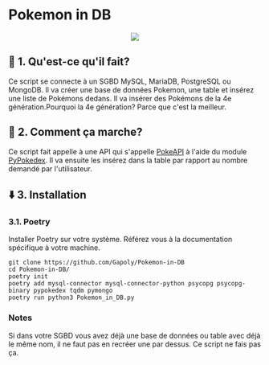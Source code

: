 # Pokemon in DB

<p align='center'>
    <img src='https://mir-s3-cdn-cf.behance.net/projects/404/5f7d78149825051.62eeab127b743.jpg'/>
</p>


## 🤔 1. Qu'est-ce qu'il fait?

Ce script se connecte à un SGBD MySQL, MariaDB, PostgreSQL ou MongoDB. Il va créer une base de données Pokemon, une table et insérez une liste de Pokémons dedans. Il va insérer des Pokémons de la 4e génération.Pourquoi la 4e génération? Parce que c'est la meilleur.

## 🐍 2. Comment ça marche?

Ce script fait appelle à une API qui s'appelle [PokeAPI](https://pokeapi.co/) à l'aide du module [PyPokedex](https://github.com/arnavb/pypokedex). Il va ensuite les insérez dans la table par rapport au nombre demandé par l'utilisateur.

## ⬇️ 3. Installation

### 3.1. Poetry

Installer Poetry sur votre système. Référez vous à la documentation spécifique à votre machine.

```shell
git clone https://github.com/Gapoly/Pokemon-in-DB
cd Pokemon-in-DB/
poetry init
poetry add mysql-connector mysql-connector-python psycopg psycopg-binary pypokedex tqdm pymongo
poetry run python3 Pokemon_in_DB.py
```

### Notes

Si dans votre SGBD vous avez déjà une base de données ou table avec déjà le même nom, il ne faut pas en recréer une par dessus. Ce script ne fais pas ça.
